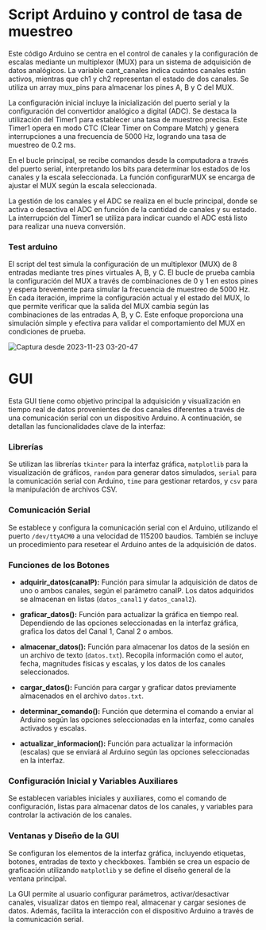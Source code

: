 # Script Arduino y control de tasa de muestreo

Este código Arduino se centra en el control de canales y la configuración de escalas mediante un multiplexor (MUX) para un sistema de adquisición de datos analógicos. La variable cant_canales indica cuántos canales están activos, mientras que ch1 y ch2 representan el estado de dos canales. Se utiliza un array mux_pins para almacenar los pines A, B y C del MUX.

La configuración inicial incluye la inicialización del puerto serial y la configuración del convertidor analógico a digital (ADC). Se destaca la utilización del Timer1 para establecer una tasa de muestreo precisa. Este Timer1 opera en modo CTC (Clear Timer on Compare Match) y genera interrupciones a una frecuencia de 5000 Hz, logrando una tasa de muestreo de 0.2 ms.

En el bucle principal, se recibe comandos desde la computadora a través del puerto serial, interpretando los bits para determinar los estados de los canales y la escala seleccionada. La función configurarMUX se encarga de ajustar el MUX según la escala seleccionada.

La gestión de los canales y el ADC se realiza en el bucle principal, donde se activa o desactiva el ADC en función de la cantidad de canales y su estado. La interrupción del Timer1 se utiliza para indicar cuando el ADC está listo para realizar una nueva conversión.

### Test arduino

El script del test simula la configuración de un multiplexor (MUX) de 8 entradas mediante tres pines virtuales A, B, y C. El bucle de prueba cambia la configuración del MUX a través de combinaciones de 0 y 1 en estos pines y espera brevemente para simular la frecuencia de muestreo de 5000 Hz. En cada iteración, imprime la configuración actual y el estado del MUX, lo que permite verificar que la salida del MUX cambia según las combinaciones de las entradas A, B, y C. Este enfoque proporciona una simulación simple y efectiva para validar el comportamiento del MUX en condiciones de prueba.

![Captura desde 2023-11-23 03-20-47](https://github.com/stevenag1999/Lab3_Taller_ITCR/assets/92649989/72be9a2c-f4f3-48e8-b486-856f3db65f71)

# GUI

Esta GUI tiene como objetivo principal la adquisición y visualización en tiempo real de datos provenientes de dos canales diferentes a través de una comunicación serial con un dispositivo Arduino. A continuación, se detallan las funcionalidades clave de la interfaz:

### Librerías ###
Se utilizan las librerías `tkinter` para la interfaz gráfica, `matplotlib` para la visualización de gráficos, `random` para generar datos simulados, `serial` para la comunicación serial con Arduino, `time` para gestionar retardos, y `csv` para la manipulación de archivos CSV.

### Comunicación Serial ###
Se establece y configura la comunicación serial con el Arduino, utilizando el puerto `/dev/ttyACM0` a una velocidad de 115200 baudios. También se incluye un procedimiento para resetear el Arduino antes de la adquisición de datos.

### Funciones de los Botones ###
- **adquirir_datos(canalP):** Función para simular la adquisición de datos de uno o ambos canales, según el parámetro canalP. Los datos adquiridos se almacenan en listas (`datos_canal1` y `datos_canal2`).

- **graficar_datos():** Función para actualizar la gráfica en tiempo real. Dependiendo de las opciones seleccionadas en la interfaz gráfica, grafica los datos del Canal 1, Canal 2 o ambos.

- **almacenar_datos():** Función para almacenar los datos de la sesión en un archivo de texto (`datos.txt`). Recopila información como el autor, fecha, magnitudes físicas y escalas, y los datos de los canales seleccionados.

- **cargar_datos():** Función para cargar y graficar datos previamente almacenados en el archivo `datos.txt`.

- **determinar_comando():** Función que determina el comando a enviar al Arduino según las opciones seleccionadas en la interfaz, como canales activados y escalas.

- **actualizar_informacion():** Función para actualizar la información (escalas) que se enviará al Arduino según las opciones seleccionadas en la interfaz.

### Configuración Inicial y Variables Auxiliares ###
Se establecen variables iniciales y auxiliares, como el comando de configuración, listas para almacenar datos de los canales, y variables para controlar la activación de los canales.

### Ventanas y Diseño de la GUI ###
Se configuran los elementos de la interfaz gráfica, incluyendo etiquetas, botones, entradas de texto y checkboxes. También se crea un espacio de graficación utilizando `matplotlib` y se define el diseño general de la ventana principal.

La GUI permite al usuario configurar parámetros, activar/desactivar canales, visualizar datos en tiempo real, almacenar y cargar sesiones de datos. Además, facilita la interacción con el dispositivo Arduino a través de la comunicación serial.
